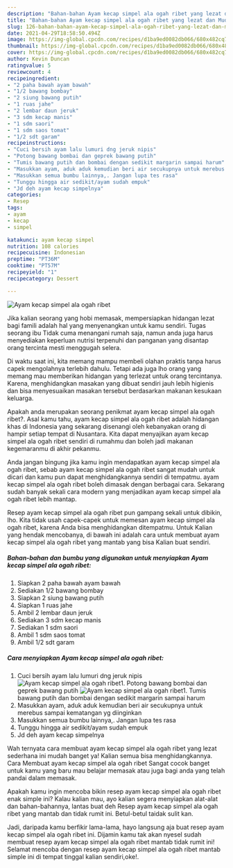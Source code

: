 ```yaml
---
description: "Bahan-bahan Ayam kecap simpel ala ogah ribet yang lezat dan Mudah Dibuat"
title: "Bahan-bahan Ayam kecap simpel ala ogah ribet yang lezat dan Mudah Dibuat"
slug: 126-bahan-bahan-ayam-kecap-simpel-ala-ogah-ribet-yang-lezat-dan-mudah-dibuat
date: 2021-04-29T18:58:50.494Z
image: https://img-global.cpcdn.com/recipes/d1ba9ed0082db066/680x482cq70/ayam-kecap-simpel-ala-ogah-ribet-foto-resep-utama.jpg
thumbnail: https://img-global.cpcdn.com/recipes/d1ba9ed0082db066/680x482cq70/ayam-kecap-simpel-ala-ogah-ribet-foto-resep-utama.jpg
cover: https://img-global.cpcdn.com/recipes/d1ba9ed0082db066/680x482cq70/ayam-kecap-simpel-ala-ogah-ribet-foto-resep-utama.jpg
author: Kevin Duncan
ratingvalue: 5
reviewcount: 4
recipeingredient:
- "2 paha bawah ayam bawah"
- "1/2 bawang bombay"
- "2 siung bawang putih"
- "1 ruas jahe"
- "2 lembar daun jeruk"
- "3 sdm kecap manis"
- "1 sdm saori"
- "1 sdm saos tomat"
- "1/2 sdt garam"
recipeinstructions:
- "Cuci bersih ayam lalu lumuri dng jeruk nipis"
- "Potong bawang bombai dan geprek bawang putih"
- "Tumis bawang putih dan bombai dengan sedikit margarin sampai harum"
- "Masukkan ayam, aduk aduk kemudian beri air secukupnya untuk merebus sampai kematangan yg diinginkan"
- "Masukkan semua bumbu lainnya,. Jangan lupa tes rasa"
- "Tunggu hingga air sedikit/ayam sudah empuk"
- "Jd deh ayam kecap simpelnya"
categories:
- Resep
tags:
- ayam
- kecap
- simpel

katakunci: ayam kecap simpel 
nutrition: 108 calories
recipecuisine: Indonesian
preptime: "PT36M"
cooktime: "PT57M"
recipeyield: "1"
recipecategory: Dessert

---
```



![Ayam kecap simpel ala ogah ribet](https://img-global.cpcdn.com/recipes/d1ba9ed0082db066/680x482cq70/ayam-kecap-simpel-ala-ogah-ribet-foto-resep-utama.jpg)

Jika kalian seorang yang hobi memasak, mempersiapkan hidangan lezat bagi famili adalah hal yang menyenangkan untuk kamu sendiri. Tugas seorang ibu Tidak cuma menangani rumah saja, namun anda juga harus menyediakan keperluan nutrisi terpenuhi dan panganan yang disantap orang tercinta mesti menggugah selera.

Di waktu  saat ini, kita memang mampu membeli olahan praktis tanpa harus capek mengolahnya terlebih dahulu. Tetapi ada juga lho orang yang memang mau memberikan hidangan yang terlezat untuk orang tercintanya. Karena, menghidangkan masakan yang dibuat sendiri jauh lebih higienis dan bisa menyesuaikan masakan tersebut berdasarkan makanan kesukaan keluarga. 



Apakah anda merupakan seorang penikmat ayam kecap simpel ala ogah ribet?. Asal kamu tahu, ayam kecap simpel ala ogah ribet adalah hidangan khas di Indonesia yang sekarang disenangi oleh kebanyakan orang di hampir setiap tempat di Nusantara. Kita dapat menyajikan ayam kecap simpel ala ogah ribet sendiri di rumahmu dan boleh jadi makanan kegemaranmu di akhir pekanmu.

Anda jangan bingung jika kamu ingin mendapatkan ayam kecap simpel ala ogah ribet, sebab ayam kecap simpel ala ogah ribet sangat mudah untuk dicari dan kamu pun dapat menghidangkannya sendiri di tempatmu. ayam kecap simpel ala ogah ribet boleh dimasak dengan berbagai cara. Sekarang sudah banyak sekali cara modern yang menjadikan ayam kecap simpel ala ogah ribet lebih mantap.

Resep ayam kecap simpel ala ogah ribet pun gampang sekali untuk dibikin, lho. Kita tidak usah capek-capek untuk memesan ayam kecap simpel ala ogah ribet, karena Anda bisa menghidangkan ditempatmu. Untuk Kalian yang hendak mencobanya, di bawah ini adalah cara untuk membuat ayam kecap simpel ala ogah ribet yang mantab yang bisa Kalian buat sendiri.

<!--inarticleads1-->

##### Bahan-bahan dan bumbu yang digunakan untuk menyiapkan Ayam kecap simpel ala ogah ribet:

1. Siapkan 2 paha bawah ayam bawah
1. Sediakan 1/2 bawang bombay
1. Siapkan 2 siung bawang putih
1. Siapkan 1 ruas jahe
1. Ambil 2 lembar daun jeruk
1. Sediakan 3 sdm kecap manis
1. Sediakan 1 sdm saori
1. Ambil 1 sdm saos tomat
1. Ambil 1/2 sdt garam




<!--inarticleads2-->

##### Cara menyiapkan Ayam kecap simpel ala ogah ribet:

1. Cuci bersih ayam lalu lumuri dng jeruk nipis
<img src="https://img-global.cpcdn.com/steps/6d637275aac55514/160x128cq70/ayam-kecap-simpel-ala-ogah-ribet-langkah-memasak-1-foto.jpg" alt="Ayam kecap simpel ala ogah ribet">1. Potong bawang bombai dan geprek bawang putih
<img src="https://img-global.cpcdn.com/steps/1137c3e19058df35/160x128cq70/ayam-kecap-simpel-ala-ogah-ribet-langkah-memasak-2-foto.jpg" alt="Ayam kecap simpel ala ogah ribet">1. Tumis bawang putih dan bombai dengan sedikit margarin sampai harum
1. Masukkan ayam, aduk aduk kemudian beri air secukupnya untuk merebus sampai kematangan yg diinginkan
1. Masukkan semua bumbu lainnya,. Jangan lupa tes rasa
1. Tunggu hingga air sedikit/ayam sudah empuk
1. Jd deh ayam kecap simpelnya




Wah ternyata cara membuat ayam kecap simpel ala ogah ribet yang lezat sederhana ini mudah banget ya! Kalian semua bisa menghidangkannya. Cara Membuat ayam kecap simpel ala ogah ribet Sangat cocok banget untuk kamu yang baru mau belajar memasak atau juga bagi anda yang telah pandai dalam memasak.

Apakah kamu ingin mencoba bikin resep ayam kecap simpel ala ogah ribet enak simple ini? Kalau kalian mau, ayo kalian segera menyiapkan alat-alat dan bahan-bahannya, lantas buat deh Resep ayam kecap simpel ala ogah ribet yang mantab dan tidak rumit ini. Betul-betul taidak sulit kan. 

Jadi, daripada kamu berfikir lama-lama, hayo langsung aja buat resep ayam kecap simpel ala ogah ribet ini. Dijamin kamu tak akan nyesel sudah membuat resep ayam kecap simpel ala ogah ribet mantab tidak rumit ini! Selamat mencoba dengan resep ayam kecap simpel ala ogah ribet mantab simple ini di tempat tinggal kalian sendiri,oke!.


